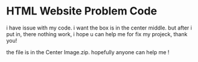 # HTML Website Problem Code
i have issue with my code. i want the box is in the center middle. but after i put in, there nothing work, i hope u can help me for fix my projeck, thank you!

the file is in the Center Image.zip. hopefully anyone can help me !
